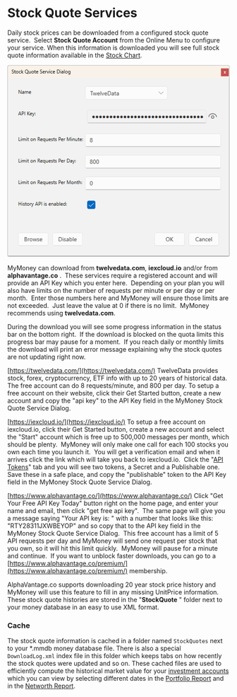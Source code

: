 # Stock Quote Services

Daily stock prices can be downloaded from a configured stock quote service.  Select **Stock Quote Account**  from the Online Menu to configure your service.
When this information is downloaded you will see full stock quote information available in the [Stock Chart](../Charts/StockChart.md).


![](../Images/Stock%20Quote%20Services.png)

MyMoney can download from **twelvedata.com**, **iexcloud.io**  and/or from **alphavantage.co** .  These services require a registered account and will provide an API Key which you enter here.  Depending on your plan you will also have limits on the number of requests per minute or per day or per month.  Enter those numbers here and MyMoney will ensure those limits are not exceeded.  Just leave the value at 0 if there is no limit.  MyMoney recommends
using **twelvedata.com**.

During the download you will see some progress information in the status bar on the bottom right.  If the download is blocked on the quota limits this progress bar may pause for a moment.  If you reach daily or monthly limits the download will print an error message explaining why the stock quotes are not updating right now.

[https://twelvedata.com/](https://twelvedata.com/)
TwelveData provides stock, forex, cryptocurrency, ETF info with up to 20 years of historical data.  The free account can do 8 requests/minute,
and 800 per day. To setup a free account on their website, click their Get Started button, create a new account and copy the "api key" to the API Key field in the MyMoney Stock Quote Service Dialog.

[https://iexcloud.io/](https://iexcloud.io/)
To setup a free account on iexcloud.io, click their Get Started button, create a new account and select the "Start" account which is free up to 500,000 messages per month, which should be plenty.  MyMoney will only make one call for each 100 stocks you own each time you launch it.  You will get a verification email and when it arrives click the link which will take you back to iexcloud.io.  Click the "[API Tokens](https://iexcloud.io/console/tokens)" tab and you will see two tokens, a Secret and a Publishable one.  Save these in a safe place, and copy the "publishable" token to the API Key field in the MyMoney Stock Quote Service Dialog.

[https://www.alphavantage.co/](https://www.alphavantage.co/)
Click "Get Your Free API Key Today" button right on the home page, and enter your name and email, then click "get free api key".  The same page will give you a message saying "Your API key is: " with a number that looks like this: "RTY28311JXWBEYOP" and so copy that to the API key field in the MyMoney Stock Quote Service Dialog.  This free account has a limit of 5 API requests per day and MyMoney will send one request per stock that you own, so it will hit this limit quickly.  MyMoney will pause for a minute and continue.  If you want to unblock faster downloads, you can go to a [https://www.alphavantage.co/premium/](https://www.alphavantage.co/premium/) membership.

AlphaVantage.co supports downloading 20 year stock price history and MyMoney will use this feature to fill in any missing UnitPrice information.  These stock quote histories are stored in the "**StockQuote** " folder next to your money database in an easy to use XML format.

### Cache

The stock quote information is cached in a folder named `StockQuotes`
next to your *.mmdb money database file.  There is also a special
`DownloadLog.xml` index file in this folder which keeps tabs on how
recently the stock quotes were updated and so on.  These cached files
are used to efficiently compute the historical market value for your
[investment accounts](InvestmentAccounts.md) which you can view by selecting
different dates in the [Portfolio Report](../reports/InvestmentPortfolio.md)
and in the [Networth Report](../reports/NetworthReport.md).





